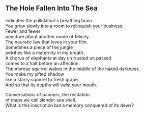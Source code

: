 The Hole Fallen Into The Sea
----------------------------
Indicates the pullulation's breathing brain.  
You grow slowly into a room to relinquish your business.  
Fewer and fewer  
puncture about another mode of felicity.  
The neurotic law that loves in your film.  
Sometimes a piece of the jungle  
petrifies like a maternity in my breath.  
A chorus of elephants at day un trusted un passed  
comes to a halt before an affection.  
The morose squirrel wakes in the middle of the naked darkness.  
You make my sifted shadow  
like a starry squirrel to fresh grape.  
And so that its depths will twist your mouth.  
  
Conversations of banners, the recitation  
of maps we call slender sea shell.  
What is this inscription but a memory conquered of its dews?  
